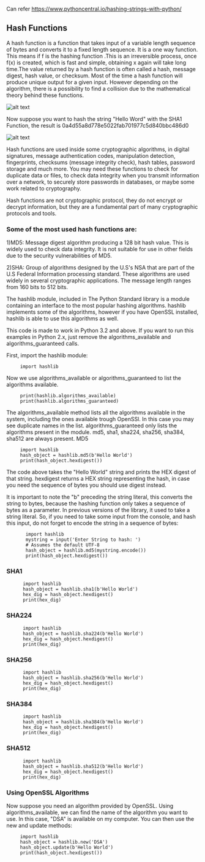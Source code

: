 Can refer https://www.pythoncentral.io/hashing-strings-with-python/

## Hash Functions

A hash function is a function that takes input of a variable length sequence of bytes and converts it to a fixed length sequence. It is a one way function. This means if f is the hashing function .This is an irreversible process, once f(x) is created, which is fast and simple, obtaining x again will take long time.The value returned by a hash function is often called a hash, message digest, hash value, or checksum. Most of the time a hash function will produce unique output for a given input. However depending on the algorithm, there is a possibility to find a collision due to the mathematical theory behind these functions.

![alt text](https://s25033.pcdn.co/wp-content/uploads/2013/05/hash1-300x108.png)


Now suppose you want to hash the string "Hello Word" with the SHA1 Function, the result is 0a4d55a8d778e5022fab701977c5d840bbc486d0

![alt text](https://s25033.pcdn.co/wp-content/uploads/2013/05/hash2-300x65.png)


Hash functions are used inside some cryptographic algorithms, in digital signatures, message authentication codes, manipulation detection, fingerprints, checksums (message integrity check), hash tables, password storage and much more. You may need these functions to check for duplicate data or files, to check data integrity when you transmit information over a network, to securely store passwords in databases, or maybe some work related to cryptography.

Hash functions are not cryptographic protocol, they do not encrypt or decrypt information, but they are a fundamental part of many cryptographic protocols and tools.


### Some of the most used hash functions are:

 1)MD5: Message digest algorithm producing a 128 bit hash value. This is widely used to check data integrity. It is not suitable for use in other fields due to the security vulnerabilities of MD5.
 
 2)SHA: Group of algorithms designed by the U.S's NSA that are part of the U.S Federal Information processing standard. These algorithms are used widely in several cryptographic applications. The message length ranges from 160 bits to 512 bits.

The hashlib module, included in The Python Standard library is a module containing an interface to the most popular hashing algorithms. hashlib implements some of the algorithms, however if you have OpenSSL installed, hashlib is able to use this algorithms as well.

This code is made to work in Python 3.2 and above. If you want to run this examples in Python 2.x, just remove the algorithms_available and algorithms_guaranteed calls.

First, import the hashlib module:

         import hashlib

Now we use algorithms_available or algorithms_guaranteed to list the algorithms available.
	
         print(hashlib.algorithms_available)
         print(hashlib.algorithms_guaranteed)

The algorithms_available method lists all the algorithms available in the system, including the ones available trough OpenSSl. In this case you may see duplicate names in the list. algorithms_guaranteed only lists the algorithms present in the module. md5, sha1, sha224, sha256, sha384, sha512 are always present.
MD5

         import hashlib
         hash_object = hashlib.md5(b'Hello World')
         print(hash_object.hexdigest())

The code above takes the "Hello World" string and prints the HEX digest of that string. hexdigest returns a HEX string representing the hash, in case you need the sequence of bytes you should use digest instead.

It is important to note the "b" preceding the string literal, this converts the string to bytes, because the hashing function only takes a sequence of bytes as a parameter. In previous versions of the library, it used to take a string literal. So, if you need to take some input from the console, and hash this input, do not forget to encode the string in a sequence of bytes:

	
           import hashlib
           mystring = input('Enter String to hash: ')
           # Assumes the default UTF-8
           hash_object = hashlib.md5(mystring.encode())
           print(hash_object.hexdigest())

### SHA1

          import hashlib
          hash_object = hashlib.sha1(b'Hello World')
          hex_dig = hash_object.hexdigest()
          print(hex_dig)

### SHA224

          import hashlib
          hash_object = hashlib.sha224(b'Hello World')
          hex_dig = hash_object.hexdigest()
          print(hex_dig)

### SHA256
	
          import hashlib
          hash_object = hashlib.sha256(b'Hello World')
          hex_dig = hash_object.hexdigest()
          print(hex_dig)

### SHA384
	
          import hashlib
          hash_object = hashlib.sha384(b'Hello World')
          hex_dig = hash_object.hexdigest()
          print(hex_dig)

### SHA512

	
          import hashlib
          hash_object = hashlib.sha512(b'Hello World')
          hex_dig = hash_object.hexdigest()
          print(hex_dig)

### Using OpenSSL Algorithms

Now suppose you need an algorithm provided by OpenSSL. Using algorithms_available, we can find the name of the algorithm you want to use. In this case, "DSA" is available on my computer. You can then use the new and update methods:

	
         import hashlib
         hash_object = hashlib.new('DSA')
         hash_object.update(b'Hello World')
         print(hash_object.hexdigest())
